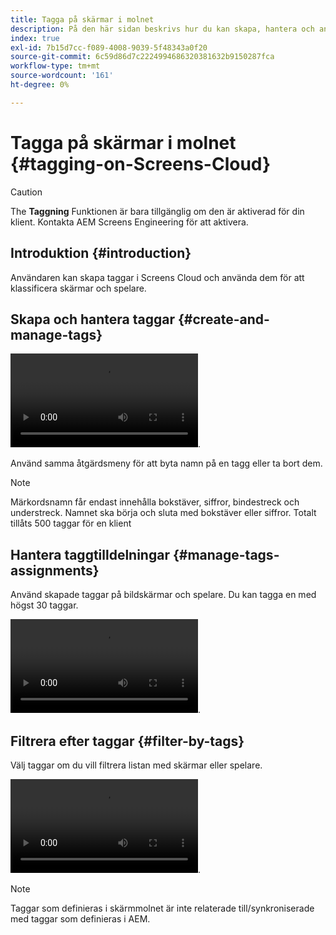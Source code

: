 ```yaml
---
title: Tagga på skärmar i molnet
description: På den här sidan beskrivs hur du kan skapa, hantera och använda taggar i Screens Cloud.
index: true
exl-id: 7b15d7cc-f089-4008-9039-5f48343a0f20
source-git-commit: 6c59d86d7c2224994686320381632b9150287fca
workflow-type: tm+mt
source-wordcount: '161'
ht-degree: 0%

---
```


# Tagga på skärmar i molnet {#tagging-on-Screens-Cloud}

>[!CAUTION]
>
>The **Taggning** Funktionen är bara tillgänglig om den är aktiverad för din klient. Kontakta AEM Screens Engineering för att aktivera.

## Introduktion {#introduction}

Användaren kan skapa taggar i Screens Cloud och använda dem för att klassificera skärmar och spelare.

## Skapa och hantera taggar {#create-and-manage-tags}

![Skapa tagg för VIDEO](assets/tagging/create-tag.mp4).

Använd samma åtgärdsmeny för att byta namn på en tagg eller ta bort dem.

>[!NOTE]
> 
> Märkordsnamn får endast innehålla bokstäver, siffror, bindestreck och understreck. Namnet ska börja och sluta med bokstäver eller siffror.
> Totalt tillåts 500 taggar för en klient

## Hantera taggtilldelningar {#manage-tags-assignments}

Använd skapade taggar på bildskärmar och spelare. Du kan tagga en med högst 30 taggar.

![VIDEO Hantera taggtilldelningar](assets/tagging/assign-tags-to-players.mp4).

## Filtrera efter taggar {#filter-by-tags}

Välj taggar om du vill filtrera listan med skärmar eller spelare.

![VIDEO-filter efter taggar](assets/tagging/filter-by-tags.mp4).

>[!NOTE]
> 
> Taggar som definieras i skärmmolnet är inte relaterade till/synkroniserade med taggar som definieras i AEM.
> 
